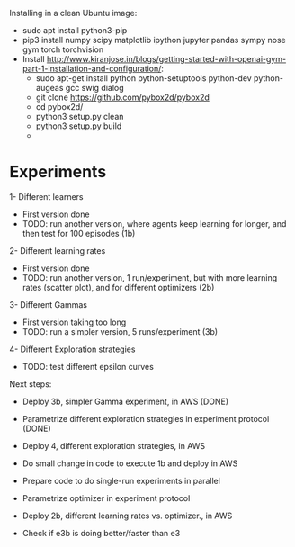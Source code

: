 Installing in a clean Ubuntu image:
- sudo apt install python3-pip
- pip3 install numpy scipy matplotlib ipython jupyter pandas sympy nose gym torch torchvision
- Install http://www.kiranjose.in/blogs/getting-started-with-openai-gym-part-1-installation-and-configuration/:
    - sudo apt-get install python python-setuptools python-dev python-augeas gcc swig dialog
    - git clone https://github.com/pybox2d/pybox2d
    - cd pybox2d/
    - python3 setup.py clean
    - python3 setup.py build
    - 
    
# Experiments

1- Different learners
- First version done
- TODO: run another version, where agents keep learning for longer, and then test for 100 episodes (1b)

2- Different learning rates
- First version done
- TODO: run another version, 1 run/experiment, but with more learning rates (scatter plot), and for different optimizers (2b)

3- Different Gammas
- First version taking too long
- TODO: run a simpler version, 5 runs/experiment (3b)

4- Different Exploration strategies
- TODO: test different epsilon curves

Next steps:
- Deploy 3b, simpler Gamma experiment, in AWS (DONE)
- Parametrize different exploration strategies in experiment protocol (DONE)
- Deploy 4, different exploration strategies, in AWS
- Do small change in code to execute 1b and deploy in AWS
- Prepare code to do single-run experiments in parallel
- Parametrize optimizer in experiment protocol
- Deploy 2b, different learning rates vs. optimizer., in AWS

- Check if e3b is doing better/faster than e3
